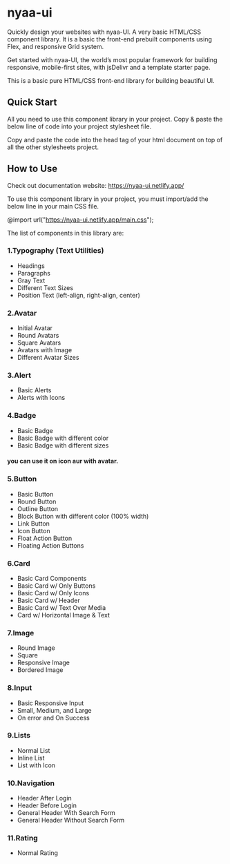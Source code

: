 # nyaa-ui

Quickly design your websites with nyaa-UI. A very basic HTML/CSS component library. It is a basic the front-end prebuilt components using Flex, and responsive Grid system.

Get started with nyaa-UI, the world’s most popular framework for building responsive, mobile-first sites, with jsDelivr and a template starter page.

This is a basic pure HTML/CSS front-end library for building beautiful UI.

## Quick Start

All you need to use this component library in your project. Copy & paste the below line of code into your project stylesheet file.

Copy and paste the code into the head tag of your html document on top of all the other stylesheets project.

## How to Use

Check out documentation website: https://nyaa-ui.netlify.app/

To use this component library in your project, you must import/add the below line in your main CSS file.

@import url("https://nyaa-ui.netlify.app/main.css");

The list of components in this library are:

### 1.Typography (Text Utilities)

- Headings
- Paragraphs
- Gray Text
- Different Text Sizes
- Position Text (left-align, right-align, center)

### 2.Avatar

- Initial Avatar
- Round Avatars
- Square Avatars
- Avatars with Image
- Different Avatar Sizes

### 3.Alert

- Basic Alerts
- Alerts with Icons

### 4.Badge

- Basic Badge
- Basic Badge with different color
- Basic Badge with different sizes

#### you can use it on icon aur with avatar.

### 5.Button

- Basic Button
- Round Button
- Outline Button
- Block Button with different color (100% width)
- Link Button
- Icon Button
- Float Action Button
- Floating Action Buttons

### 6.Card

- Basic Card Components
- Basic Card w/ Only Buttons
- Basic Card w/ Only Icons
- Basic Card w/ Header
- Basic Card w/ Text Over Media
- Card w/ Horizontal Image & Text

### 7.Image

- Round Image
- Square
- Responsive Image
- Bordered Image

### 8.Input

- Basic Responsive Input
- Small, Medium, and Large
- On error and On Success

### 9.Lists

- Normal List
- Inline List
- List with Icon

### 10.Navigation

- Header After Login
- Header Before Login
- General Header With Search Form
- General Header Without Search Form

### 11.Rating

- Normal Rating
